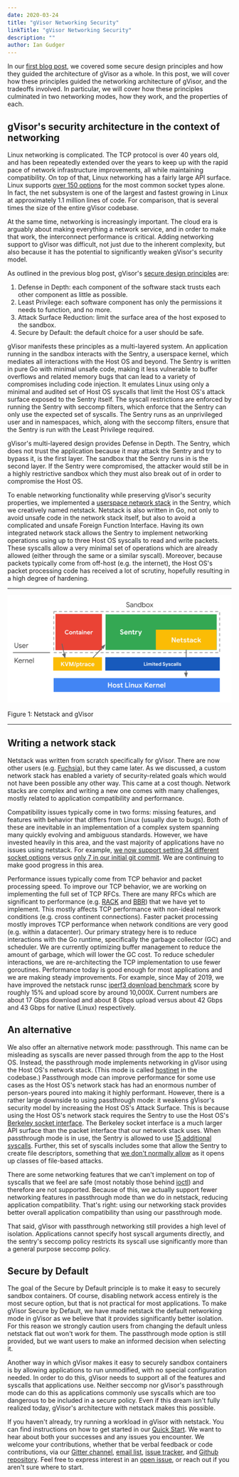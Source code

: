 ```yaml
---
date: 2020-03-24
title: "gVisor Networking Security"
linkTitle: "gVisor Networking Security"
description: ""
author: Ian Gudger
---
```


In our [first blog post](https://gvisor.dev/blog/2019/11/18/gvisor-security-basics-part-1/), we covered some secure design principles and how they guided the architecture of gVisor as a whole. In this post, we will cover how these principles guided the networking architecture of gVisor, and the tradeoffs involved. In particular, we will cover how these principles culminated in two networking modes, how they work, and the properties of each.

## gVisor's security architecture in the context of networking

Linux networking is complicated. The TCP protocol is over 40 years old, and has been repeatedly extended over the years to keep up with the rapid pace of network infrastructure improvements, all while maintaining compatibility. On top of that, Linux networking has a fairly large API surface. Linux supports [over 150 options](https://github.com/google/gvisor/blob/960f6a975b7e44c0efe8fd38c66b02017c4fe137/pkg/sentry/strace/socket.go#L476-L644) for the most common socket types alone. In fact, the net subsystem is one of the largest and fastest growing in Linux at approximately 1.1 million lines of code. For comparison, that is several times the size of the entire gVisor codebase.

At the same time, networking is increasingly important. The cloud era is arguably about making everything a network service, and in order to make that work, the interconnect performance is critical. Adding networking support to gVisor was difficult, not just due to the inherent complexity, but also because it has the potential to significantly weaken gVisor's security model.

As outlined in the previous blog post, gVisor's [secure design principles](https://gvisor.dev/blog/2019/11/18/gvisor-security-basics-part-1/#design-principles) are:

1.  Defense in Depth: each component of the software stack trusts each other component as little as possible.
1.  Least Privilege: each software component has only the permissions it needs to function, and no more.
1.  Attack Surface Reduction: limit the surface area of the host exposed to the sandbox.
1.  Secure by Default: the default choice for a user should be safe.

gVisor manifests these principles as a multi-layered system. An application running in the sandbox interacts with the Sentry, a userspace kernel, which mediates all interactions with the Host OS and beyond. The Sentry is written in pure Go with minimal unsafe code, making it less vulnerable to buffer overflows and related memory bugs that can lead to a variety of compromises including code injection. It emulates Linux using only a minimal and audited set of Host OS syscalls that limit the Host OS's attack surface exposed to the Sentry itself. The syscall restrictions are enforced by running the Sentry with seccomp filters, which enforce that the Sentry can only use the expected set of syscalls. The Sentry runs as an unprivileged user and in namespaces, which, along with the seccomp filters, ensure that the Sentry is run with the Least Privilege required.

gVisor's multi-layered design provides Defense in Depth. The Sentry, which does not trust the application because it may attack the Sentry and try to bypass it, is the first layer. The sandbox that the Sentry runs in is the second layer. If the Sentry were compromised, the attacker would still be in a highly restrictive sandbox which they must also break out of in order to compromise the Host OS.

To enable networking functionality while preserving gVisor's security properties, we implemented a [userspace network stack](https://github.com/google/gvisor/tree/master/pkg/tcpip) in the Sentry, which we creatively named netstack. Netstack is also written in Go, not only to avoid unsafe code in the network stack itself, but also to avoid a complicated and unsafe Foreign Function Interface. Having its own integrated network stack allows the Sentry to implement networking operations using up to three Host OS syscalls to read and write packets. These syscalls allow a very minimal set of operations which are already allowed (either through the same or a similar syscall). Moreover, because packets typically come from off-host (e.g. the internet), the Host OS's packet processing code has received a lot of scrutiny, hopefully resulting in a high degree of hardening.

----

![Figure 1](./figure1.png)

Figure 1: Netstack and gVisor

----

## Writing a network stack

Netstack was written from scratch specifically for gVisor. There are now other users (e.g. [Fuchsia](https://fuchsia.googlesource.com/fuchsia/+/refs/heads/master/src/connectivity/network/netstack/)), but they came later. As we discussed, a custom network stack has enabled a variety of security-related goals which would not have been possible any other way. This came at a cost though. Network stacks are complex and writing a new one comes with many challenges, mostly related to application compatibility and performance.

Compatibility issues typically come in two forms: missing features, and features with behavior that differs from Linux (usually due to bugs). Both of these are inevitable in an implementation of a complex system spanning many quickly evolving and ambiguous standards. However, we have invested heavily in this area, and the vast majority of applications have no issues using netstack. For example, [we now support setting 34 different socket options](https://github.com/google/gvisor/blob/815df2959a76e4a19f5882e40402b9bbca9e70be/pkg/sentry/socket/netstack/netstack.go#L830-L1764) versus [only 7 in our initial git commit](https://github.com/google/gvisor/blob/d02b74a5dcfed4bfc8f2f8e545bca4d2afabb296/pkg/sentry/socket/epsocket/epsocket.go#L445-L702). We are continuing to make good progress in this area.

Performance issues typically come from TCP behavior and packet processing speed. To improve our TCP behavior, we are working on implementing the full set of TCP RFCs. There are many RFCs which are significant to performance (e.g. [RACK](https://tools.ietf.org/id/draft-ietf-tcpm-rack-03.html) and [BBR](https://tools.ietf.org/html/draft-cardwell-iccrg-bbr-congestion-control-00)) that we have yet to implement. This mostly affects TCP performance with non-ideal network conditions (e.g. cross continent connections). Faster packet processing mostly improves TCP performance when network conditions are very good (e.g. within a datacenter). Our primary strategy here is to reduce interactions with the Go runtime, specifically the garbage collector (GC) and scheduler. We are currently optimizing buffer management to reduce the amount of garbage, which will lower the GC cost. To reduce scheduler interactions, we are re-architecting the TCP implementation to use fewer goroutines. Performance today is good enough for most applications and we are making steady improvements. For example, since May of 2019, we have improved the netstack runsc [iperf3 download benchmark](https://github.com/google/gvisor/blob/master/benchmarks/suites/network.py) score by roughly 15% and upload score by around 10,000X. Current numbers are about 17 Gbps download and about 8 Gbps upload versus about 42 Gbps and 43 Gbps for native (Linux) respectively.


## An alternative

We also offer an alternative network mode: passthrough. This name can be misleading as syscalls are never passed through from the app to the Host OS. Instead, the passthrough mode implements networking in gVisor using the Host OS's network stack. (This mode is called [hostinet](https://github.com/google/gvisor/tree/master/pkg/sentry/socket/hostinet) in the codebase.) Passthrough mode can improve performance for some use cases as the Host OS's network stack has had an enormous number of person-years poured into making it highly performant. However, there is a rather large downside to using passthrough mode: it weakens gVisor's security model by increasing the Host OS's Attack Surface. This is because using the Host OS's network stack requires the Sentry to use the Host OS's [Berkeley socket interface](https://en.wikipedia.org/wiki/Berkeley_sockets). The Berkeley socket interface is a much larger API surface than the packet interface that our network stack uses. When passthrough mode is in use, the Sentry is allowed to use [15 additional syscalls](https://github.com/google/gvisor/blob/b1576e533223e98ebe4bd1b82b04e3dcda8c4bf1/runsc/boot/filter/config.go#L312-L517). Further, this set of syscalls includes some that allow the Sentry to create file descriptors, something that [we don't normally allow](https://gvisor.dev/blog/2019/11/18/gvisor-security-basics-part-1/#sentry-host-os-interface) as it opens up classes of file-based attacks. 

There are some networking features that we can't implement on top of syscalls that we feel are safe (most notably those behind [ioctl](http://man7.org/linux/man-pages/man2/ioctl.2.html)) and therefore are not supported. Because of this, we actually support fewer networking features in passthrough mode than we do in netstack, reducing application compatibility. That's right: using our networking stack provides better overall application compatibility than using our passthrough mode.

That said, gVisor with passthrough networking still provides a high level of isolation. Applications cannot specify host syscall arguments directly, and the sentry's seccomp policy restricts its syscall use significantly more than a general purpose seccomp policy.


## Secure by Default

The goal of the Secure by Default principle is to make it easy to securely sandbox containers. Of course, disabling network access entirely is the most secure option, but that is not practical for most applications. To make gVisor Secure by Default, we have made netstack the default networking mode in gVisor as we believe that it provides significantly better isolation. For this reason we strongly caution users from changing the default unless netstack flat out won't work for them. The passthrough mode option is still provided, but we want users to make an informed decision when selecting it.

Another way in which gVisor makes it easy to securely sandbox containers is by allowing applications to run unmodified, with no special configuration needed. In order to do this, gVisor needs to support all of the features and syscalls that applications use. Neither seccomp nor gVisor's passthrough mode can do this as applications commonly use syscalls which are too dangerous to be included in a secure policy. Even if this dream isn't fully realized today, gVisor's architecture with netstack makes this possible.

If you haven't already, try running a workload in gVisor with netstack. You can find instructions on how to get started in our [Quick Start](https://gvisor.dev/docs/user_guide/quick_start/docker/). We want to hear about both your successes and any issues you encounter. We welcome your contributions, whether that be verbal feedback or code contributions, via our [Gitter channel](https://gitter.im/gvisor/community), [email list](https://groups.google.com/forum/#!forum/gvisor-users), [issue tracker](https://gvisor.dev/issue/new), and [Github repository](https://github.com/google/gvisor). Feel free to express interest in an [open issue](https://gvisor.dev/issue/), or reach out if you aren't sure where to start.
